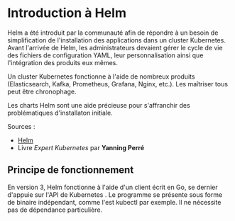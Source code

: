 # Introduction à Helm

Helm a été introduit par la communauté afin de répondre à un besoin de simplification de l'installation des applications dans un cluster Kubernetes. Avant l'arrivée de Helm, les administrateurs devaient gérer le cycle de vie des fichiers de configuration YAML, leur personnalisation ainsi que l'intégration des produits eux mêmes.

Un cluster Kubernetes fonctionne à l'aide de nombreux produits (Elasticsearch, Kafka, Prometheus, Grafana, Nginx, etc.). Les maîtriser tous peut être chronophage.

Les charts Helm sont une aide précieuse pour s'affranchir des problématiques d'installaton initiale.

Sources :

- [Helm](https://helm.sh)
- Livre *Expert Kubernetes* par **Yanning Perré**

## Principe de fonctionnement

En version 3, Helm fonctionne à l'aide d'un client écrit en Go, se dernier d'appuie sur l'API de Kubernetes . Le programme se présente sous forme de binaire indépendant, comme l'est kubectl par exemple. Il ne nécessite pas de dépendance particulière.
